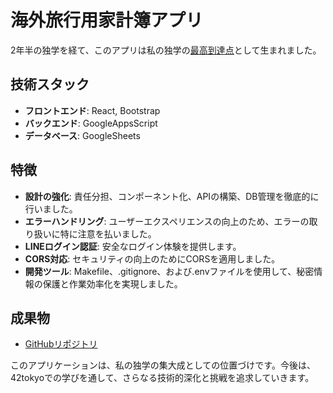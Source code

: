# 海外旅行用家計簿アプリ

2年半の独学を経て、このアプリは私の独学の[最高到達点](https://www.youtube.com/watch?v=yu-0eh9jdZg)として生まれました。

## 技術スタック
- **フロントエンド**: React, Bootstrap
- **バックエンド**: GoogleAppsScript
- **データベース**: GoogleSheets

## 特徴
- **設計の強化**: 責任分担、コンポーネント化、APIの構築、DB管理を徹底的に行いました。
- **エラーハンドリング**: ユーザーエクスペリエンスの向上のため、エラーの取り扱いに特に注意を払いました。
- **LINEログイン認証**: 安全なログイン体験を提供します。
- **CORS対応**: セキュリティの向上のためにCORSを適用しました。
- **開発ツール**: Makefile、.gitignore、および.envファイルを使用して、秘密情報の保護と作業効率化を実現しました。

## 成果物
- [GitHubリポジトリ](https://github.com/sanji0219/kakebo)

このアプリケーションは、私の独学の集大成としての位置づけです。今後は、42tokyoでの学びを通して、さらなる技術的深化と挑戦を追求していきます。
